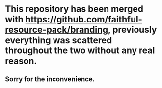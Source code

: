 # This repository has been merged with https://github.com/faithful-resource-pack/branding, previously everything was scattered throughout the two without any real reason.

## Sorry for the inconvenience.
